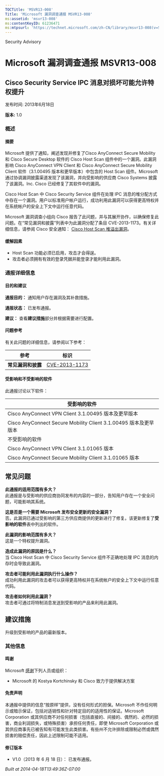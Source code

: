 ```yaml
---
TOCTitle: 'MSVR13-008'
Title: 'Microsoft 漏洞调查通报 MSVR13-008'
ms:assetid: 'msvr13-008'
ms:contentKeyID: 61236471
ms:mtpsurl: 'https://technet.microsoft.com/zh-CN/library/msvr13-008(v=Security.10)'
---
```


Security Advisory

Microsoft 漏洞调查通报 MSVR13-008
=================================

Cisco Security Service IPC 消息对损坏可能允许特权提升
-----------------------------------------------------

发布时间: 2013年6月18日

**版本:** 1.0

### 概述

#### 摘要

Microsoft 提供了通知，阐述发现并修复了Cisco AnyConnect Secure Mobility 和 Cisco Secure Desktop 软件的 Cisco Host Scan 组件中的一个漏洞。此漏洞影响 Cisco AnyConnect VPN Client 和 Cisco AnyConnect Secure Mobility Client 软件（3.1.00495 版本和更早版本）中包含的 Host Scan 组件。Microsoft 通过协调漏洞披露渠道发现了该漏洞，并向受影响的供应商 Cisco Systems 披露了该漏洞。Inc. Cisco 已经修复了其软件中的漏洞。

Cisco Host Scan 中 Cisco Security Service 组件在处理 IPC 消息的堆分配方式中存在一个漏洞。用户以标准用户帐户运行，成功利用此漏洞可以获得更高特权并在系统帐户的安全上下文中运行任意代码。

Microsoft 漏洞调查小组向 Cisco 报告了此问题，并与其展开协作，以确保修复此问题。在“常见漏洞和披露”列表中为此漏洞分配了条目 CVE-2013-1173。有关详细信息，请参阅 Cisco 安全通知： [Cisco Host Scan 堆溢出漏洞](https://tools.cisco.com/security/center/content/ciscosecuritynotice/cve-2013-1173)。

#### 缓解因素

-   Host Scan 功能必须已启用，攻击才会得逞。
-   攻击者必须拥有有效的登录凭据并能登录才能利用此漏洞。

### 通报详细信息

#### 目的和建议

**通报目的：** 通知用户存在漏洞及其补救措施。

**通报状态：** 已发布通报。

**建议：** 查看**建议措施**部分并根据需要进行配置。

#### 问题参考

有关此问题的详细信息，请参阅以下参考：

| 参考               | 标识                                                                             |
|--------------------|----------------------------------------------------------------------------------|
| **常见漏洞和披露** | [CVE-2013-1173](https://www.cve.mitre.org/cgi-bin/cvename.cgi?name=cve-2013-1173) |

#### 受影响和不受影响的软件

此通报讨论以下软件：

| 受影响的软件                                                     |
|------------------------------------------------------------------|
| Cisco AnyConnect VPN Client 3.1.00495 版本及更早版本             |
| Cisco AnyConnect Secure Mobility Client 3.1.00495 版本及更早版本 |
| 不受影响的软件                                                   |
| Cisco AnyConnect VPN Client 3.1.01065 版本                       |
| Cisco AnyConnect Secure Mobility Client 3.1.01065 版本           |

常见问题
--------


**此通报的适用范围有多大？**  
此通报是与受影响的供应商协同发布的内容的一部分，告知用户存在一个安全问题，可能影响其系统。

**这是否是一个需要 Microsoft 发布安全更新的安全漏洞？**  
否。此漏洞已通过受影响的第三方供应商提供的更新进行了修复。该更新修复了**受影响的软件**表中列出的软件。

**此漏洞的影响范围有多大？**  
这是一个特权提升漏洞。

**造成此漏洞的原因是什么？**  
当 Cisco Host Scan 中 Cisco Security Service 组件不正确地处理 IPC 消息的内存时会导致此漏洞。

**攻击者可能利用此漏洞执行什么操作？**  
成功利用此漏洞的攻击者可以获得更高特权并在系统帐户的安全上下文中运行任意代码。

**攻击者如何利用此漏洞？**  
攻击者可通过将特制消息发送到受影响的产品来利用此漏洞。

建议措施
--------


升级到受影响的产品的最新版本。

### 其他信息

#### 鸣谢

Microsoft [感谢](https://go.microsoft.com/fwlink/?linkid=21127)下列人员或组织：

-   Microsoft 的 Kostya Kortchinsky 和 Cisco 致力于提供解决方案

#### 免责声明

本通报中提供的信息“按原样”提供，没有任何形式的担保。Microsoft 不作任何明示或暗示保证，包括对适销性和针对特定目的的适用性的保证。Microsoft Corporation 或其供应商不对任何损害（包括直接的、间接的、偶然的、必然的损害，商业利润损失，或特殊损害）承担任何责任，即使 Microsoft Corporation 或其供应商事先已被告知有可能发生此类损害。有些州不允许排除或限制必然或偶然损害的赔偿责任，因此上述限制可能不适用。

#### 修订版本

-   V1.0（2013 年 6 月 18 日）： 已发布通报。

*Built at 2014-04-18T13:49:36Z-07:00*
